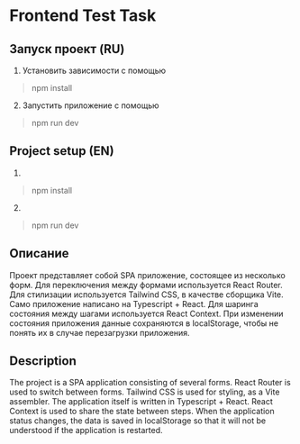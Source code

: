 # Frontend Test Task


## Запуск проект (RU)
1. Установить зависимости с помощью
> npm install
2. Запустить приложение с помощью
> npm run dev

## Project setup (EN)
1.
> npm install
2.
> npm run dev


## Описание 

Проект представляет собой SPA приложение, состоящее из несколько форм. Для переключения между формами используется React Router. 
Для стилизации используется Tailwind CSS, в качестве сборщика Vite. Само приложение написано на Typescript + React. Для шаринга состояния между шагами используется React Context. 
При изменении состояния приложения данные сохраняются в localStorage, чтобы не понять их в случае перезагрузки приложения.

## Description

The project is a SPA application consisting of several forms. React Router is used to switch between forms.
Tailwind CSS is used for styling, as a Vite assembler. The application itself is written in Typescript + React. React Context is used to share the state between steps.
When the application status changes, the data is saved in localStorage so that it will not be understood if the application is restarted.


